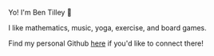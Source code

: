 Yo! I'm Ben Tilley 🦄

I like mathematics, music, yoga, exercise, and board games.

Find my personal Github [here](https://github.com/bentilley) if you'd like to connect there!
